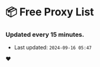 # :package: Free Proxy List
### Updated every 15 minutes.

- Last updated: `2024-09-16 05:47`

:heart:
